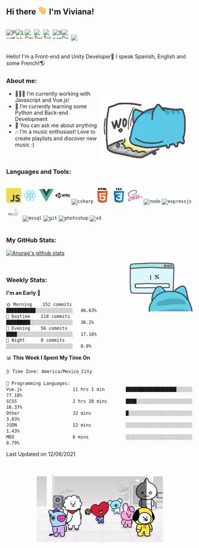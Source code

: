 <!--**vivavv/vivavv** -->

## Hi there <img src="images/hi.gif" width="25px"> I'm Viviana!

<br/>
<!-- Buttons -->
<a href="https://vivavv.netlify.app/">
  <img align="left" alt="Portfolio" title="Portfolio" height="25" width="25" src="https://www.flaticon.com/svg/static/icons/svg/1034/1034507.svg">
</a>
<a href="https://www.linkedin.com/in/vivianavrc/">
  <img align="left" alt="LinkedIn" title="LinkedIn" height="25" width="25" src="https://image.flaticon.com/icons/svg/174/174857.svg">
</a>
<a href="mailto:vivianavrc27@gmail.com">
 <img align="left" alt="Gmail" title="Gmail" height="25" width="25" src="https://image.flaticon.com/icons/svg/2991/2991144.svg">
</a>
<a href="https://twitter.com/ViviRod27">
 <img align="left" alt="Twitter" title="Twitter" height="25" width="25" src="https://image.flaticon.com/icons/svg/174/174876.svg">
</a>
<a href="https://t.me/vivavv">
 <img align="left" alt="Telegram" title="Telegram" height="25" width="25" src="https://www.flaticon.es/svg/static/icons/svg/906/906377.svg">
</a>
<a href="https://open.spotify.com/user/vivavv">
 <img align="left" alt="Spotify" title="Spotify" height="25" width="25" src="https://image.flaticon.com/icons/svg/1946/1946479.svg">
</a>
<a href="https://www.deezer.com/es/profile/2164992848">
 <img align="left" alt="Deezer" title="Deezer" height="25" width="25" src="https://www.flaticon.es/svg/static/icons/svg/49/49383.svg">
</a>
</span>

![](https://komarev.com/ghpvc/?username=vivavv&color=blueviolet&label=views)

<br />
<span>
Hello! I'm a Front-end and Unity Developer👾 I speak Spanish, English and some French!🌎
</span>

<!-- Description -->

### About me:

<img src="images/capoo-work.gif" width="250" height="190" align="right" alt="capoo-work-gif"/>

- 👩🏻‍💻 I’m currently working with Javascript and Vue.js!
- 🚀 I’m currently learning some Python and Back-end Development
- 💬 You can ask me about anything
- 🎶 I'm a music enthusiast! Love to create playlists and discover new music :)

<br />
<!-- Languages and Tools -->

### Languages and Tools:

<br />
<code><img height="40" src="https://raw.githubusercontent.com/github/explore/80688e429a7d4ef2fca1e82350fe8e3517d3494d/topics/javascript/javascript.png"></code>
<code><img height="40" src="https://raw.githubusercontent.com/github/explore/80688e429a7d4ef2fca1e82350fe8e3517d3494d/topics/react/react.png"></code>
<code><img height="40" src="https://raw.githubusercontent.com/github/explore/80688e429a7d4ef2fca1e82350fe8e3517d3494d/topics/vue/vue.png"></code>
<code><img height="40" src="https://raw.githubusercontent.com/github/explore/80688e429a7d4ef2fca1e82350fe8e3517d3494d/topics/unity/unity.png"></code>
<code><img height="40" src="https://devicons.github.io/devicon/devicon.git/icons/csharp/csharp-original.svg" alt="csharp"></code>
<code><img height="40" src="https://raw.githubusercontent.com/github/explore/80688e429a7d4ef2fca1e82350fe8e3517d3494d/topics/html/html.png"></code>
<code><img height="40" src="https://raw.githubusercontent.com/github/explore/80688e429a7d4ef2fca1e82350fe8e3517d3494d/topics/css/css.png"></code>
<code><img height="40" src="https://raw.githubusercontent.com/github/explore/80688e429a7d4ef2fca1e82350fe8e3517d3494d/topics/sass/sass.png"></code>
<code><img height="40" src="https://devicons.github.io/devicon/devicon.git/icons/nodejs/nodejs-original.svg" alt="node"></code>
<code><img height="40" src="https://devicons.github.io/devicon/devicon.git/icons/express/express-original.svg" alt="expressjs"></code>
<code><img height="40" src="https://raw.githubusercontent.com/github/explore/80688e429a7d4ef2fca1e82350fe8e3517d3494d/topics/mysql/mysql.png" alt="mysql"></code>
<code><img height="40" src="https://img.icons8.com/color/48/000000/microsoft-sql-server.png" alt="mssql"></code>
<code><img height="40" src="https://devicons.github.io/devicon/devicon.git/icons/git/git-original.svg" alt="git"></code>
<code><img height="45" src="https://img.icons8.com/color/48/000000/adobe-photoshop.png" alt="photoshop"></code>
<code><img height="45" src="https://img.icons8.com/color/48/000000/adobe-xd.png" alt="xd"></code>

<br />
<br />

<!-- Stats -->

### My GitHub Stats:

<img src="images/capoo-error.gif" width="230" height="170" alt="capoo-error-gif" align="right"/>

[![Anurag's github stats](https://github-readme-stats.vercel.app/api?username=vivavv&count_private=true&show_icons=true&theme=material-palenight)](https://github.com/anuraghazra/github-readme-stats)

<br />

### Weekly Stats:

<!--START_SECTION:waka-->
**I'm an Early 🐤** 

```text
🌞 Morning    152 commits    ███████████░░░░░░░░░░░░░░   46.63% 
🌆 Daytime    118 commits    █████████░░░░░░░░░░░░░░░░   36.2% 
🌃 Evening    56 commits     ████░░░░░░░░░░░░░░░░░░░░░   17.18% 
🌙 Night      0 commits      ░░░░░░░░░░░░░░░░░░░░░░░░░   0.0%

```


📊 **This Week I Spent My Time On** 

```text
⌚︎ Time Zone: America/Mexico_City

💬 Programming Languages: 
Vue.js                   11 hrs 1 min        ███████████████████░░░░░░   77.18% 
SCSS                     2 hrs 20 mins       ████░░░░░░░░░░░░░░░░░░░░░   16.37% 
Other                    32 mins             █░░░░░░░░░░░░░░░░░░░░░░░░   3.83% 
JSON                     12 mins             ░░░░░░░░░░░░░░░░░░░░░░░░░   1.43% 
MDX                      6 mins              ░░░░░░░░░░░░░░░░░░░░░░░░░   0.79%

```


 Last Updated on 12/06/2021
<!--END_SECTION:waka-->

<br />
<p align="center">
  <img width="340" height="183" alt="bt21-gif" src="images/bt21-go-go.gif">
</p>
